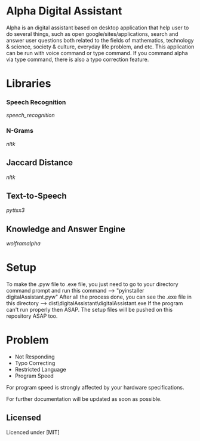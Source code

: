 # Alpha Digital Assistant

Alpha is an digital assistant based on desktop application that help user to do several things, such as open google/sites/applications, search and answer user questions both related to the fields of mathematics, technology & science, society & culture, everyday life problem, and etc. This application can be run with voice command or type command. If you command alpha via type command, there is also a typo correction feature.

# Libraries

### Speech Recognition
*speech_recognition*

### N-Grams
*nltk*

## Jaccard Distance
*nltk*

## Text-to-Speech
*pyttsx3*

## Knowledge and Answer Engine
*wolframalpha*

# Setup

To make the .pyw file to .exe file, you just need to go to your directory command prompt and run this command --> "pyinstaller digitalAssistant.pyw"
After all the process done, you can see the .exe file in this directory --> dist\digitalAssistant\digitalAssistant.exe
If the program can't run properly then ASAP.
The setup files will be pushed on this repository ASAP too.

# Problem

* Not Responding
* Typo Correcting
* Restricted Language
* Program Speed

For program speed is strongly affected by your hardware specifications.

For further documentation will be updated as soon as possible.

## Licensed
Licenced under [MIT]
